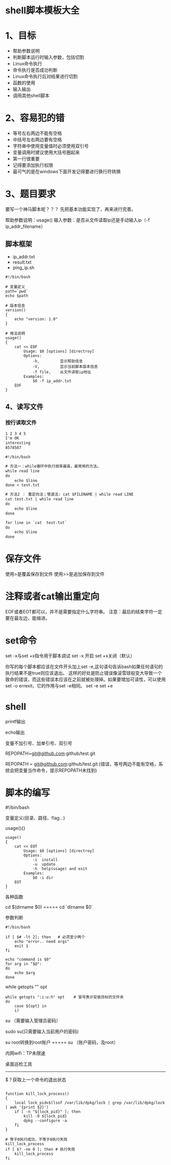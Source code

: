 # shell脚本模板大全

# 1、目标
- 帮助参数说明
- 判断脚本运行时输入参数，包括切割
- Linux命令执行
- 命令执行是否成功判断
- Linux命令执行后对结果进行切割
- 函数的使用
- 输入输出
- 调用其他shell脚本

# 2、容易犯的错
- 等号左右两边不能有空格
- 中括号左右两边要有空格
- 字符串中使用变量值时必须使用双引号
- 变量调用时建议使用大括号圈起来
- 第一行很重要
- 记得要添加执行权限
- 最可气的是在windows下面开发记得要进行换行符转换

# 3、题目要求
要写一个神马脚本呢？？？
先把基本功能实现了，再来进行完善。

帮助参数说明：usage()
输入参数：是否从文件读取ip还是手动输入ip（-f ip_addr_filename）

## 脚本框架
- ip_addr.txt
- result.txt
- ping_ip.sh


```
#!/bin/bash

# 变量定义
path=`pwd`
echo $path

# 版本信息
version()
{
	echo "version: 1.0"
}

# 用法说明
usage()
{
    cat << EOF
        Usage: $0 [options] [directroy]
        Options:
            -h, 		显示帮助信息
            -V,			显示当前脚本版本信息
            -f file,	从文件读取ip地址
        Examples:
            $0 -f ip_addr.txt
    EOF
}
```

## 4、读写文件
### 按行读取文件
```test.txt
1 2 3 4 5
I'm OK
interesting
8578587

#!/bin/bash

# 方法一：while循环中执行效率最高，最常用的方法。
while read line
do
    echo $line
done < test.txt

# 方法2 ： 重定向法；管道法: cat $FILENAME | while read LINE 
cat test.txt | while read line
do
    echo $line
done

for line in `cat  test.txt`
do
    echo $line
done
```

# 保存文件
使用>是覆盖保存到文件
使用>>是追加保存到文件

# 注释或者cat输出重定向
EOF或者EOT都可以，并不是需要指定什么字符串。
注意：最后的结束字符一定要在最左边，能缩进。

# set命令
set -x与set +x指令用于脚本调试
set -x 开启 
set +x关闭（默认）

你写的每个脚本都应该在文件开头加上set -e,这句语句告诉bash如果任何语句的执行结果不是true则应该退出。
这样的好处是防止错误像滚雪球般变大导致一个致命的错误，而这些错误本应该在之前就被处理掉。如果要增加可读性，可以使用set -o errexit，它的作用与set -e相同。
set -e
set +e

# shell

printf输出

echo输出

变量不加引号、加单引号、双引号

REPOPATH=git@github.com:github/test.git

REPOPATH = git@github.com:github/test.git  (错误，等号两边不能有空格，系统会把变量当作命令，提示REPOPATH未找到)

# 脚本的编写

#!/bin/bash

变量定义(目录、路径、flag...)

usage(){}

```
usage()
{
    cat << EOT
        Usage: $0 [options] [directroy]
        Options:
            -i	install
            -u	update
            -h	help(usage) and exit
        Examples:
            $0 -i dir
    EOT
}
```

各种函数

cd $(dirname $0)    ===== cd \`dirname $0\`

参数判断

```
#!/bin/bash

if [ $# -lt 2]; then   # 必须至少两个
	echo "error.. need args"
	exit 1
fi

echo "command is $0"
for arg in "$@":
do 
	echo $arg
done
```



while getopts "" opt

```
while getopts ":i:u:h" opt    # 冒号表示安装目标的文件夹
do
    case ${opt} in
    i)
```

su （需要输入管理员密码）

sudo su(只需要输入当前用户的密码)

su root转换到root账户   =====  su （账户密码，及root）


内网wifi：TP未限速

桌面巡检工具

---

$？获取上一个命令的退出状态

```

function kill_lock_process()
{
    local lock_pid=$(lsof /var/lib/dpkg/lock | grep /var/lib/dpkg/lock | awk '{print $2}')
    if [ -n "${lock_pid}" ]; then
        kill -9 ${lock_pid}
        dpkg --configure -a
    fi
}

# 等于0执行成功，不等于0执行失败
kill_lock_process
if [ $? -ne 0 ]; then # 执行失败
	kill_lock_process
fi
```

